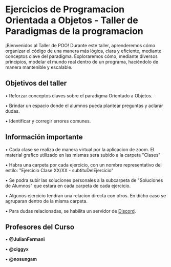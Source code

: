 # Ejercicios de Programacion Orientada a Objetos - Taller de Paradigmas de la programacion

¡Bienvenidos al Taller de POO! Durante este taller, aprenderemos cómo organizar el código de una manera más lógica, clara y eficiente, mediante conceptos clave del paradigma. Exploraremos cómo, mediante diversos principios, modelar el mundo real dentro de un programa, haciéndolo de manera mantenible y escalable.

## Objetivos del taller 

• Reforzar conceptos claves sobre el paradigma Orientado a Objetos.

• Brindar un espacio donde el alumnos pueda plantear preguntas y aclarar dudas.

• Identificar y corregir errores comunes.


## Información importante

• Cada clase se realiza de manera virtual por la aplicacion de zoom. El material grafico utilizado en las mismas sera subido a la carpeta "Clases"

• Habra una carpeta por cada ejercicio, con un nombre representativo del estilo: "Ejercicio Clase XX/XX - subtituDelEjercicio"

• Se podra subir las soluciones personales a la subcarpeta de "Soluciones de Alumnos" que estara en cada carpeta de cada ejercicio.

• Algunos ejercicio tendran una relacion directa con otros. En dicho caso se agruparan dentro de la misma carpeta.

• Para dudas relacionadas, se habilita un servidor de [Discord](https://discord.gg/P2rrddnm).


## Profesores del Curso

• **@JulianFermani**

• **@ciggyx**

• **@nosungam**

